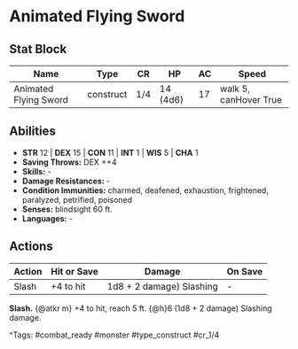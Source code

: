 # Animated Flying Sword

## Stat Block

| Name | Type | CR | HP | AC | Speed |
|------|------|----|----|----|-------|
| Animated Flying Sword | construct | 1/4 | 14 (4d6) | 17 | walk 5, canHover True |

## Abilities

- **STR** 12 | **DEX** 15 | **CON** 11 | **INT** 1 | **WIS** 5 | **CHA** 1
- **Saving Throws:** DEX ++4  
- **Skills:** -  
- **Damage Resistances:** -  
- **Condition Immunities:** charmed, deafened, exhaustion, frightened, paralyzed, petrified, poisoned  
- **Senses:** blindsight 60 ft.  
- **Languages:** -


## Actions

| Action | Hit or Save | Damage | On Save |
|--------|--------------|--------|----------|
| Slash | +4 to hit | 1d8 + 2 damage) Slashing | - |

**Slash.** {@atkr m} +4 to hit, reach 5 ft. {@h}6 (1d8 + 2 damage) Slashing damage.


^Tags: #combat_ready #monster #type_construct #cr_1/4